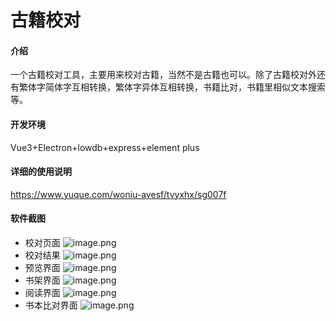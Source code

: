 # 古籍校对

#### 介绍
一个古籍校对工具，主要用来校对古籍，当然不是古籍也可以。除了古籍校对外还有繁体字简体字互相转换，繁体字异体互相转换，书籍比对，书籍里相似文本搜索等。

#### 开发环境
Vue3+Electron+lowdb+express+element plus

#### 详细的使用说明
https://www.yuque.com/woniu-avesf/tvyxhx/sg007f

#### 软件截图
- 校对页面
![image.png](https://cdn.nlark.com/yuque/0/2022/png/22403152/1645126210940-b770603a-905a-4675-b5cc-3b0d5bd53838.png)
- 校对结果
![image.png](https://cdn.nlark.com/yuque/0/2022/png/22403152/1645126259169-5bbfd019-1211-4eaa-a9e2-f5d31d3f5bc9.png)
- 预览界面
![image.png](https://cdn.nlark.com/yuque/0/2022/png/22403152/1645126296137-66c36a23-80a4-428e-9d7d-7db85660e95b.png?x-oss-process=image%2Fresize%2Cw_937%2Climit_0)
- 书架界面
![image.png](https://cdn.nlark.com/yuque/0/2022/png/22403152/1645126392048-8f17ac17-3ccc-4f40-9371-7161fbfe265e.png)
- 阅读界面
![image.png](https://cdn.nlark.com/yuque/0/2022/png/22403152/1645126445893-184f4392-e36e-455d-9c0c-bfca38f55fd0.png?x-oss-process=image%2Fresize%2Cw_937%2Climit_0)
- 书本比对界面
![image.png](https://cdn.nlark.com/yuque/0/2022/png/22403152/1645126501655-d8fc0331-e5fc-4b3f-8741-8ff9971b7797.png?x-oss-process=image%2Fresize%2Cw_937%2Climit_0)

